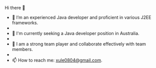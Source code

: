 Hi there 👋
   - 🤔 I’m an experienced Java developer and proficient in various J2EE frameworks.
   - 
   - 🔭 I'm currently seeking a Java developer position in Australia.
   - 
   - 👯 I am a strong team player and collaborate effectively with team members.
   - 
   - 📫 How to reach me: xule0804@gmail.com.


<!--
**xule0804/xule0804** is a ✨ _special_ ✨ repository because its `README.md` (this file) appears on your GitHub profile.

Here are some ideas to get you started:

- 🔭 I’m currently working on ...
- 🌱 I’m currently learning ...
- 👯 I’m looking to collaborate on ...
- 🤔 I’m looking for help with ...
- 💬 Ask me about ...
- 📫 How to reach me: ...
- 😄 Pronouns: ...
- ⚡ Fun fact: ...
-->
